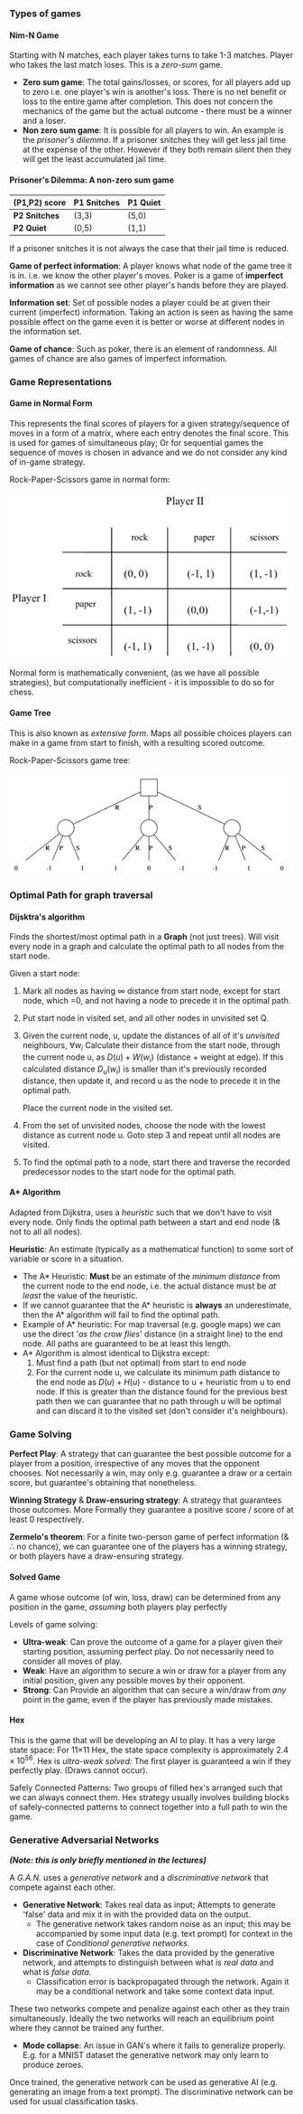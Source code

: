 ### Types of games

#### Nim-N Game
Starting with N matches, each player takes turns to take 1-3 matches. Player who takes the last match loses.
This is a *zero-sum* game.

- **Zero sum game**: The total gains/losses, or scores, for all players add up to zero i.e. one player's win is another's loss. There is no net benefit or loss to the entire game after completion. This does not concern the mechanics of the game but the actual outcome - there must be a winner and a loser.
- **Non zero sum game**: It is possible for all players to win. An example is the *prisoner's dilemma*. If a prisoner snitches they will get less jail time at the expense of the other. However if they both remain silent then they will get the least accumulated jail time.

#### Prisoner's Dilemma: A non-zero sum game

| (P1,P2) score | P1 Snitches | P1 Quiet |
| ------------- | ----------- | -------- |
| **P2 Snitches**   | (3,3)       | (5,0)    |
| **P2 Quiet**      | (0,5)       | (1,1)    |

If a prisoner snitches it is not always the case that their jail time is reduced.

**Game of perfect information**: A player knows what node of the game tree it is in. i.e. we know the other player's moves. Poker is a game of **imperfect information** as we cannot see other player's hands before they are played.

**Information set**: Set of possible nodes a player could be at given their current (imperfect) information. Taking an action is seen as having the same possible effect on the game even it is better or worse at different nodes in the information set.

**Game of chance**: Such as poker, there is an element of randomness. All games of chance are also games of imperfect information.


### Game Representations

#### Game in Normal Form
This represents the final scores of players for a given strategy/sequence of moves in a form of a matrix, where each entry denotes the final score. This is used for games of simultaneous play; Or for sequential games the sequence of moves is chosen in advance and we do not consider any kind of in-game strategy.

Rock-Paper-Scissors game in normal form:

![](misc/Pasted%20image%2020231005121933.png)

Normal form is mathematically convenient, (as we have all possible strategies), but computationally inefficient - it is impossible to do so for chess.

#### Game Tree
This is also known as *extensive form*.
Maps all possible choices players can make in a game from start to finish, with a resulting scored outcome.

Rock-Paper-Scissors game tree:

![](misc/Pasted%20image%2020231005121239.png)



### Optimal Path for graph traversal

#### Dijsktra's algorithm
Finds the shortest/most optimal path in a **Graph** (not just trees). Will visit every node in a graph and calculate the optimal path to all nodes from the start node.

Given a start node:
1. Mark all nodes as having $\infty$ distance from start node, except for start node, which =0, and not having a node to precede it in the optimal path.
2. Put start node in visited set, and all other nodes in unvisited set Q.
3. Given the current node, u, update the distances of all of it's *unvisited* neighbours, $\forall w_i$ Calculate their distance from the 
	start node, through the current node u, as $D(u)+W(w_i)$ (distance + weight at edge). 
	If this calculated distance $D_u(w_i)$ is smaller than it's previously recorded distance, then update it, and record u as the node to precede it in the optimal path.
	
	Place the current node in the visited set.
4. From the set of unvisited nodes, choose the node with the lowest distance as current node u. Goto step 3 and repeat until all nodes are visited.
5. To find the optimal path to a node, start there and traverse the recorded predecessor nodes to the start node for the optimal path.


#### A* Algorithm
Adapted from Dijkstra, uses a *heuristic* such that we don't have to visit every node. Only finds the optimal path between a start and end node (& not to all all nodes).

**Heuristic**: An estimate (typically as a mathematical function) to some sort of variable or score in a situation.

- The A* Heuristic: **Must** be an estimate of the *minimum distance* from the current node to the end node, i.e. the actual distance must be *at least* the value of the heuristic.
- If we cannot guarantee that the A* heuristic is **always** an underestimate, then the A* algorithm will fail to find the optimal path.
- Example of A* heuristic: For map traversal (e.g. google maps) we can use the direct '*as the crow flies*' distance (in a straight line) to the end node. All paths are guaranteed to be at least this length.
- A* Algorithm is almost identical to Dijkstra except:
	1. Must find a path (but not optimal) from start to end node
	2. For the current node u, we calculate its minimum path distance to the end node as $D(u)+H(u)$ - distance to u + heuristic from u to end node. If this is greater than the distance found for the previous best path then we can guarantee that no path through u will be optimal and can discard it to the visited set (don't consider it's neighbours).

### Game Solving

**Perfect Play**: A strategy that can guarantee the best possible outcome for a player from a position, irrespective of any moves that the opponent chooses. Not necessarily a win, may only e.g. guarantee a draw or a certain score, but guarantee's obtaining that nonetheless.

**Winning Strategy** & **Draw-ensuring strategy**: A strategy that guarantees those outcomes. More Formally they guarantee a positive score / score of at least 0 respectively.

**Zermelo's theorem**: For a finite two-person game of perfect information (& $\therefore$ no chance), we can guarantee one of the players has a winning strategy, or both players have a draw-ensuring strategy.

#### Solved Game
A game whose outcome (of win, loss, draw) can be determined from any position in the game, *assuming* both players play perfectly

Levels of game solving:
- **Ultra-weak**: Can prove the outcome of a game for a player given their starting position, assuming perfect play. Do not necessarily need to consider all moves of play.
- **Weak**: Have an algorithm to secure a win or draw for a player from any initial position, given any possible moves by their opponent.
- **Strong**: Can Provide an algorithm that can secure a win/draw from *any* point in the game, even if the player has previously made mistakes.

#### Hex 
This is the game that will be developing an AI to play. It has a very large state space: For 11×11 Hex, the state space complexity is approximately $2.4×10^{56}$.
Hex is *ultra-weak solved:* The first player is guaranteed a win if they perfectly play. (Draws cannot occur).

Safely Connected Patterns: Two groups of filled hex's arranged such that we can always connect them.
Hex strategy usually involves building blocks of safely-connected patterns to connect together into a full path to win the game.

### Generative Adversarial Networks
***(Note: this is only briefly mentioned in the lectures)***

A *G.A.N.* uses a *generative network* and a *discriminative network* that compete against each other.

- **Generative Network**: Takes real data as input; Attempts to generate 'false' data and mix it in with the provided data on the output.
	- The generative network takes random noise as an input; this may be accompanied by some input data (e.g. text prompt) for context in the case of *Conditional generative networks.*
- **Discriminative Network**: Takes the data provided by the generative network, and attempts to distinguish between what is *real data* and what is *false data*.
	- Classification error is backpropagated through the network. Again it may be a conditional network and take some context data input.

These two networks compete and penalize against each other as they train simultaneously. Ideally the two networks will reach an equilibrium point where they cannot be trained any further.

- **Mode collapse**: An issue in GAN's where it fails to generalize properly. E.g. for a MNIST dataset the generative network may only learn to produce zeroes.

Once trained, the generative network can be used as generative AI (e.g. generating an image from a text prompt). The discriminative network can be used for usual classification tasks.






 















